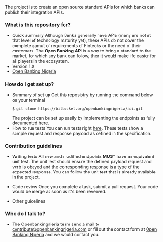 The project is to create an open source standard APIs for which banks can publish their integration APIs.

### What is this repository for? ###

* Quick summary
	Although Banks generally have APIs (many are not at that level of technology maturity yet), these APIs do not cover the complete gamut of requirements of Fintechs or the need of their customers. The **Open Banking API** is a way to bring a standard to the market, for which any bank can follow, then it would make life easier for all players in the ecosystem.
* Version
	1.0
* [Open Banking Nigeria](http://openbankingnigeria.com)

### How do I get set up? ###

* Summary of set up
    Get this reposiotry by running the command below on your terminal
    ```
	$ git clone https://bitbucket.org/openbankingnigeria/api.git
	```
    The project can be set up easily by implementing the endpoints as fully documented [here](http://openbankingnigeria.com/specs/v1.0).
* How to run tests
	You can run tests right [here](http://openbankingnigeria.com/specs/v1.0). These tests show a sample request and response payload as defined in the specification.

### Contribution guidelines ###

* Writing tests
  All new and modified endpoints **MUST** have an equivalent unit test.
  The unit test should ensure the defined payload request and verb is obeyed and the corresponding response is a type of the expected response.
  You can follow the unit test that is already available in the project.
* Code review
  Once you complete a task, submit a pull request.
  Your code would be merge as soon as it's been reveiwed.
  
* Other guidelines

### Who do I talk to? ###

* The Openbankingnieria team
	send a mail to [contribute@openbankingnigeria.com](mailto:contribute@openbankingnigeria.com) or fill out the contact form at [Open Banking Nigeria](http://openbankingnigeria.com) and we would contact you.